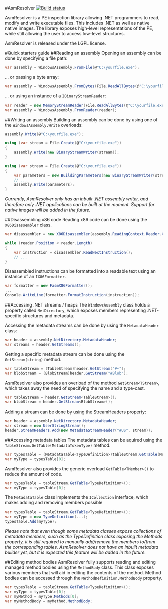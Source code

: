 #AsmResolver
[![Build status](https://ci.appveyor.com/api/projects/status/32r7s2skrgm9ubva?svg=true)](https://ci.appveyor.com/project/Washi1337/asmresolver)

AsmResolver is a PE inspection library allowing .NET programmers to read, modify and write executable files. This includes .NET as well as native native images. The library exposes high-level representations of the PE, while still allowing the user to access low-level structures.


AsmResolver is released under the LGPL license.


#Quick starters guide
##Reading an assembly
Opening an assembly can be done by specifying a file path:
```csharp
var assembly = WindowsAssembly.FromFile(@"C:\yourfile.exe");
```
... or passing a byte array:
```csharp
var assembly = WindowsAssembly.FromBytes(File.ReadAllBytes(@"C:\yourfile.exe"));
```
... or using an instance of a `IBinaryStreamReader`:
```csharp
var reader = new MemoryStreamReader(File.ReadAllBytes(@"C:\yourfile.exe"));
var assembly = WindowsAssembly.FromReader(reader);
```

##Writing an assembly
Building an assembly can be done by using one of the `WindowsAssembly.Write` overloads:
```csharp
assembly.Write(@"C:\yourfile.exe");
```
```csharp
using (var stream = File.Create(@"C:\yourfile.exe"))
{
    assembly.Write(new BinaryStreamWriter(stream));
}
```
```csharp
using (var stream = File.Create(@"C:\yourfile.exe"))
{
    var parameters = new BuildingParameters(new BinaryStreamWriter(stream));
    // ...
    assembly.Write(parameters);
}
```

*Currently, AsmResolver only has an inbuilt .NET assembly writer, and therefore only .NET applications can be built at the moment. Support for native images will be added in the future.*

##Disassembling x86 code
Reading x86 code can be done using the `X86Disassembler` class. 
```csharp
var disassembler = new X86Disassembler(assembly.ReadingContext.Reader.CreateSubReader(start));

while (reader.Position < reader.Length)
{
    var instruction = disassembler.ReadNextInstruction();
    // ...
}
```

Disassembled instructions can be formatted into a readable text using an instance of an `IX86Formatter`.

```csharp
var formatter = new FasmX86Formatter();
...
Console.WriteLine(formatter.FormatInstruction(instruction));
```

##Accessing .NET streams / heaps
The `WindowsAssembly` class holds a property called `NetDirectory`, which exposes members representing .NET-specific structures and metadata.

Accessing the metadata streams can be done by using the `MetadataHeader` class:

```csharp
var header = assembly.NetDirectory.MetadataHeader;
var streams = header.GetStreams();
```

Getting a specific metadata stream can be done using the `GetStream(string)` method.
```csharp
var tableStream = (TableStream)header.GetStream("#~");
var blobStream = (BlobStream)header.GetStream("#Blob");
```
AsmResolver also provides an overload of the method `GetStream<TStream>`, which takes away the need of specifying the name and a type-cast.
```csharp
var tableStream = header.GetStream<TableStream>();
var blobStream = header.GetStream<BlobStream>();
```
Adding a stream can be done by using the StreamHeaders property:
```csharp
var header = assembly.NetDirectory.MetadataHeader;
var stream = new UserStringStream();
header.StreamHeaders.Add(new MetadataStreamHeader("#US", stream));
```

##Accessing metadata tables
The metadata tables can be aquired using the `TableStream.GetTable(MetadataTokenType)` method.

```csharp
var typesTable = (MetadataTable<TypeDefinition>)tableStream.GetTable(MetadataTokenType.Type);
var myType = typesTable[0];
```

AsmResolver also provides the generic overload `GetTable<TMember>()` to reduce the amount of code.
```csharp
var typesTable = tableStream.GetTable<TypeDefinition>();
var myType = typesTable[0];
```

The `MetadataTable` class implements the `ICollection` interface, which makes adding and removing members possible
```csharp
var typesTable = tableStream.GetTable<TypeDefinition>();
var myType = new TypeDefinition(...);
typesTable.Add(myType);
```

*Please note that even though some metadata classes expose collections of metadata members, such as the TypeDefinition class exposing the Methods property, it is still required to manually add/remove the members to/from the corresponding tables. AsmResolver does not have an inbuilt metadata builder yet, but it is expected this feature will be added in the future.*

##Editing method bodies
AsmResolver fully supports reading and editing managed method bodies using the `MethodBody` class. This class exposes various members that will aid in editing the contents of the method. Method bodies can be accessed through the `MethodDefinition.MethodBody` property.

```csharp
var typesTable = tableStream.GetTable<TypeDefinition>();
var myType = typesTable[0];
var myMethod = myType.Methods[0];
var myMethodBody = myMethod.MethodBody;
```
